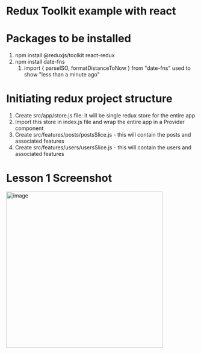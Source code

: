 # Redux Toolkit example with react

# Packages to be installed

1. npm install @reduxjs/toolkit react-redux
2. npm install date-fns
   1. import { parseISO, formatDistanceToNow } from "date-fns" used to show "less than a minute ago"

# Initiating redux project structure

1. Create src/app/store.js file: it will be single redux store for the entire app
2. Import this store in index.js file and wrap the entire app in a Provider component
3. Create src/features/posts/postsSlice.js - this will contain the posts and associated features
4. Create src/features/users/usersSlice.js - this will contain the users and associated features

# Lesson 1 Screenshot

<img width="415" alt="image" src="https://user-images.githubusercontent.com/1153078/186733828-c4aeff65-8d77-4bf7-98db-24553fbb889c.png">

